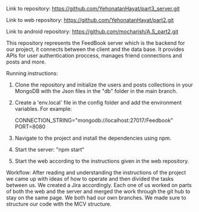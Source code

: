 Link to repository: https://github.com/YehonatanHayat/part3_server.git

Link to web repository: https://github.com/YehonatanHayat/part2.git

Link to android repository: https://github.com/mocharish/A.S_part2.git

This repository represents the FeedBook server which is the backend for our project, it connects between the client and the data base. It provides APIs for user authentication proccess,
manages friend connections and posts and more.

Running instructions:

1. Clone the repository and initialize the users and posts collections in your MongoDB with the Json files in the "db" folder in the main branch.

2. Create a 'env.local' file in the config folder and add the environment variables. For example:

   CONNECTION_STRING="mongodb://localhost:27017/Feedbook"
PORT=8080

4. Navigate to the project and install the dependencies using npm.

5. Start the server:  "npm start"

6. Start the web according to the instructions given in the web repository.

Workflow: After reading and understanding the instructions of the project we came up with ideas of how to operate and then divided the tasks between us. We created a Jira accordingly.
Each one of us worked on parts of both the web and the server and merged the work through the git hub to stay on the same page. We both had our own branches.
We made sure to structure our code with the MCV structure.

